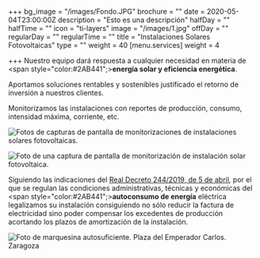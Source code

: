 +++
bg_image = "/images/Fondo.JPG"
brochure = ""
date = 2020-05-04T23:00:00Z
description = "Esto es una descripción"
halfDay = ""
halfTime = ""
icon = "ti-layers"
image = "/images/1.jpg"
offDay = ""
regularDay = ""
regularTime = ""
title = "Instalaciones Solares Fotovoltaicas"
type = ""
weight = 40
[menu.services]
weight = 4

+++
Nuestro equipo dará respuesta a cualquier necesidad en materia de <span style="color:#2AB441";>**energía solar y eficiencia energética**. </span>

Aportamos soluciones rentables y sostenibles justificado el retorno de inversión a nuestros clientes.

Monitorizamos las instalaciones con reportes de producción, consumo, intensidad máxima, corriente, etc.

![Fotos de capturas de pantalla de monitorizaciones de instalaciones solares fotovoltaicas.](/images/Graficas.jpg "Monitorización instalación solar fotovoltaica.")

![Foto de una captura de pantalla de monitorización de instalación solar fotovoltaica.](/images/20200403.JPG "Monitorización instalación solar fotovoltaica.")

Siguiendo las indicaciones del [Real Decreto 244/2019, de 5 de abril](https://www.boe.es/eli/es/rd/2019/04/05/244 "Real Decreto 244/2019, de 5 de abril"), por el que se regulan las condiciones administrativas, técnicas y económicas del <span style="color:#2AB441";>**autoconsumo de energía**</span> eléctrica legalizamos su instalación consiguiendo no sólo reducir la factura de electricidad sino poder compensar los excedentes de producción acortando los plazos de amortización de la instalación.

![Foto de marquesina autosuficiente. Plaza del Emperador Carlos. Zaragoza](/images/Marquesina.jpg "Marquesina autosuficiente.")